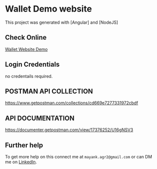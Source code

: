 # Wallet Demo website

This project was generated with [Angular] and [NodeJS]

## Check Online 

[Wallet Website Demo](http://mayankagrawal.co.in/git_publish/wallet_demo/)

## Login Credentials

no credentails required.

## POSTMAN API COLLECTION
https://www.getpostman.com/collections/cd669e7277331972cbdf

## API DOCUMENTATION
https://documenter.getpostman.com/view/17376252/U16gNSV3

## Further help

To get more help on this connect me at `mayank.agr2@gmail.com` or can DM me on [LinkedIn](https://www.linkedin.com/in/mayank-agrawal-59192940/).
